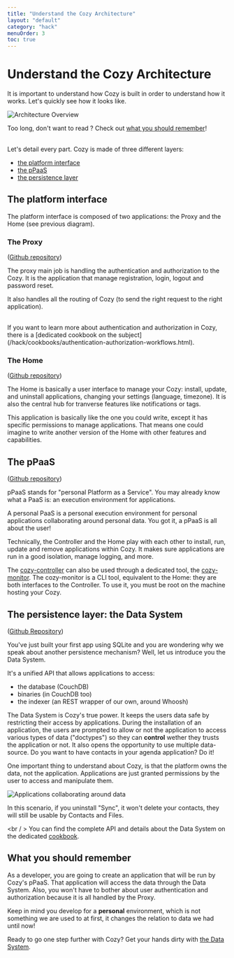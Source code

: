 ```yaml
---
title: "Understand the Cozy Architecture"
layout: "default"
category: "hack"
menuOrder: 3
toc: true
---
```


# Understand the Cozy Architecture

It is important to understand how Cozy is built in order to understand how it works. Let's quickly see how it looks like.

![Architecture Overview](/assets/images/architecture-overview.svg)

Too long, don't want to read ? Check out [what you should remember](#what-you-should-remember)!

<br />
Let's detail every part. Cozy is made of three different layers:

* [the platform interface](#the-platform-interface)
* [the pPaaS](#the-ppaas)
* [the persistence layer](#the-persistence-layer-the-data-system)

## The platform interface
The platform interface is composed of two applications: the Proxy and the Home (see previous diagram).

### The Proxy
([Github repository](https://github.com/cozy/cozy-proxy/))

The proxy main job is handling the authentication and authorization to the Cozy. It is the application that manage registration, login, logout and password reset.

It also handles all the routing of Cozy (to send the right request to the right application).

<br />
If you want to learn more about authentication and authorization in Cozy, there is a [dedicated cookbook on the subject](/hack/cookbooks/authentication-authorization-workflows.html).

### The Home
([Github repository](https://github.com/cozy/cozy-home/))

The Home is basically a user interface to manage your Cozy: install, update, and uninstall applications, changing your settings (language, timezone). It is also the central hub for tranverse features like notifications or tags.

This application is basically like the one you could write, except it has specific permissions to manage applications. That means one could imagine to write another version of the Home with other features and capabilities.

## The pPaaS
([Github repository](https://github.com/cozy/cozy-controller/))

pPaaS stands for "personal Platform as a Service".
You may already know what a PaaS is: an execution environment for applications.

A personal PaaS is a personal execution environment for personal applications collaborating around personal data. You got it, a pPaaS is all about the user!

Technically, the Controller and the Home play with each other to install, run, update and remove applications within Cozy. It makes sure applications are run in a good isolation, manage logging, and more.

The [cozy-controller](https://github.com/cozy/cozy-controller/) can also be used through a dedicated tool, the [cozy-monitor](https://github.com/cozy/cozy-monitor/). The cozy-monitor is a CLI tool, equivalent to the Home: they are both interfaces to the Controller. To use it, you must be root on the machine hosting your Cozy.

## The persistence layer: the Data System
([Github Repository](https://github.com/cozy/cozy-data-system/))

You've just built your first app using SQLite and you are wondering why we speak about another persistence mechanism? Well, let us introduce you the Data System.

It's a unified API that allows applications to access:

* the database (CouchDB)
* binaries (in CouchDB too)
* the indexer (an REST wrapper of our own, around Whoosh)

The Data System is Cozy's true power. It keeps the users data safe by restricting their access by applications.
During the installation of an application, the users are prompted to allow or not the application to access various types of data ("doctypes") so they can **control** wether they trusts the application or not.
It also opens the opportunity to use multiple data-source. Do you want to have contacts in your agenda application? Do it!

One important thing to understand about Cozy, is that the platform owns the data, not the application. Applications are just granted permissions by the user to access and manipulate them.

![Applications collaborating around data](/assets/images/architecture-collaborating-around-data.svg)

In this scenario, if you uninstall "Sync", it won't delete your contacts, they will still be usable by Contacts and Files.

<br / >
You can find the complete API and details about the Data System on the dedicated [cookbook](/hack/cookbooks/data-system.html).

## What you should remember
As a developer, you are going to create an application that will be run by Cozy's pPaaS. That application will access the data through the Data System.
Also, you won't have to bother about user authentication and authorization because it is all handled by the Proxy.

Keep in mind you develop for a **personal** environment, which is not something we are used to at first, it changes the relation to data we had until now!

Ready to go one step further with Cozy? Get your hands dirty with [the Data System](/hack/getting-started/play-with-data-system.html).
